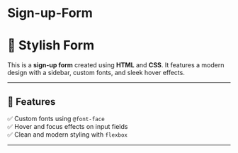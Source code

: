 # Sign-up-Form
# 🌟 Stylish Form

This is a **sign-up form** created using **HTML** and **CSS**. It features a modern design with a sidebar, custom fonts, and sleek hover effects.

---

## 🚀 **Features** 
✅ Custom fonts using `@font-face`  
✅ Hover and focus effects on input fields  
✅ Clean and modern styling with `flexbox`  

---